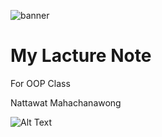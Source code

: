 ![banner](https://wallpapers.com/images/hd/tree-background-e7n2n1q2cshorl07.jpg)
# My Lacture Note

For OOP Class

Nattawat Mahachanawong

![Alt Text](https://media.giphy.com/media/v1.Y2lkPTc5MGI3NjExaDA5cnh5azF3NHF3aWQ2Ym84djduem5vem80dGpiNnN0bTg0dm9ubCZlcD12MV9pbnRlcm5hbF9naWZfYnlfaWQmY3Q9Zw/sJWNLTclcvVmw/giphy.gif)
